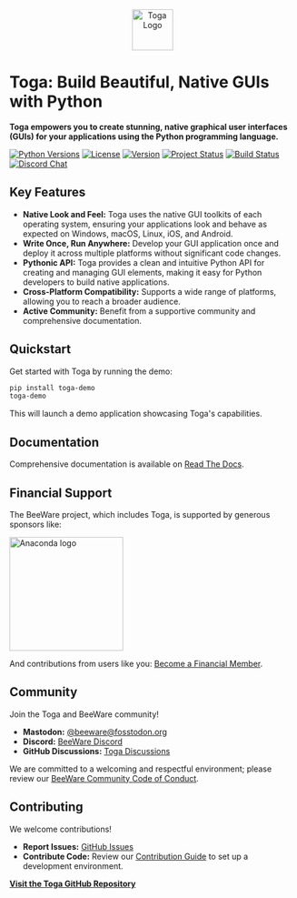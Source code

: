 <!-- Improved & SEO-Optimized README for Toga -->

<div align="center">
  <a href="https://beeware.org/toga">
    <img src="https://beeware.org/project/toga/toga.png" alt="Toga Logo" width="72">
  </a>
</div>

# Toga: Build Beautiful, Native GUIs with Python

**Toga empowers you to create stunning, native graphical user interfaces (GUIs) for your applications using the Python programming language.**  

[![Python Versions](https://img.shields.io/pypi/pyversions/toga.svg)](https://pypi.python.org/pypi/toga)
[![License](https://img.shields.io/pypi/l/toga.svg)](https://github.com/beeware/toga/blob/main/LICENSE)
[![Version](https://img.shields.io/pypi/v/toga.svg)](https://pypi.python.org/pypi/toga)
[![Project Status](https://img.shields.io/pypi/status/toga.svg)](https://pypi.python.org/pypi/toga)
[![Build Status](https://github.com/beeware/toga/workflows/CI/badge.svg?branch=main)](https://github.com/beeware/toga/actions)
[![Discord Chat](https://img.shields.io/discord/836455665257021440?label=Discord%20Chat&logo=discord&style=plastic)](https://beeware.org/bee/chat/)

## Key Features

*   **Native Look and Feel:** Toga uses the native GUI toolkits of each operating system, ensuring your applications look and behave as expected on Windows, macOS, Linux, iOS, and Android.
*   **Write Once, Run Anywhere:** Develop your GUI application once and deploy it across multiple platforms without significant code changes.
*   **Pythonic API:**  Toga provides a clean and intuitive Python API for creating and managing GUI elements, making it easy for Python developers to build native applications.
*   **Cross-Platform Compatibility:**  Supports a wide range of platforms, allowing you to reach a broader audience.
*   **Active Community:** Benefit from a supportive community and comprehensive documentation.

## Quickstart

Get started with Toga by running the demo:

```bash
pip install toga-demo
toga-demo
```

This will launch a demo application showcasing Toga's capabilities.

## Documentation

Comprehensive documentation is available on [Read The Docs](https://toga.readthedocs.io).

## Financial Support

The BeeWare project, which includes Toga, is supported by generous sponsors like:

<a href="https://anaconda.com/">
  <img src="https://beeware.org/community/members/anaconda/anaconda-large.png" alt="Anaconda logo" width="200">
</a>

And contributions from users like you:  [Become a Financial Member](https://beeware.org/community/members/).

## Community

Join the Toga and BeeWare community!

*   **Mastodon:** [@beeware@fosstodon.org](https://fosstodon.org/@beeware)
*   **Discord:** [BeeWare Discord](https://beeware.org/bee/chat/)
*   **GitHub Discussions:** [Toga Discussions](https://github.com/beeware/toga/discussions)

We are committed to a welcoming and respectful environment; please review our [BeeWare Community Code of Conduct](https://beeware.org/community/behavior/).

## Contributing

We welcome contributions!

*   **Report Issues:**  [GitHub Issues](https://github.com/beeware/toga/issues)
*   **Contribute Code:**  Review our [Contribution Guide](https://toga.readthedocs.io/en/latest/how-to/contribute/index.html) to set up a development environment.

[**Visit the Toga GitHub Repository**](https://github.com/beeware/toga)